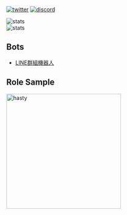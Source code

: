 [![twitter](https://badgen.net/badge/icon/twitter?icon=twitter&label=&color=004B97)](https://twitter.com/Tenjin_Cancer)
[![discord](https://badgen.net/badge/icon/discord?icon=discord&label=&color=2828FF)](https://t.me/hyperbola_cc)

![stats](https://github-readme-stats.vercel.app/api?username=tenjinlab&theme=vue-dark&hide_border=true&include_all_commits=true&count_private=true)  
![stats](https://github-readme-streak-stats.herokuapp.com/?user=tenjinlab&theme=vue-dark&hide_border=true)

## Bots

- [LINE群組機器人](https://github.com/tenjinlab/LINE-Bot)  
## Role Sample

<a url="https://imgur.com/gallery/SazGcDJ" target="_blank"><img src="[https://i.imgur.com/mjImfSF.png](https://www.webtoons.com/zh-hant/fantasy/ainv/list?title_no=1581#)" alt="hasty" width="300"></a>


